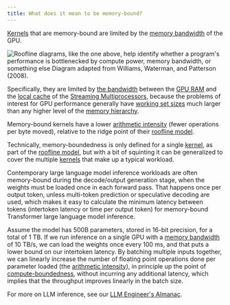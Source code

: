```yaml
---
title: What does it mean to be memory-bound?
---
```


[Kernels](/gpu-glossary/device-software/kernel) that are memory-bound are limited by the [memory bandwidth](https://www.notion.so/GPU-Performance-Glossary-2251e7f1694980bd93e4f67a75c6e489?pvs=21) of the GPU.

![Roofline diagrams, like the one above, help identify whether a program's performance is bottlenecked by compute power, memory bandwidth, or something else Diagram adapted from [Williams, Waterman, and Patterson (2008)](https://people.eecs.berkeley.edu/~kubitron/cs252/handouts/papers/RooflineVyNoYellow.pdf).](GPU%20Performance%20Glossary%202251e7f1694980bd93e4f67a75c6e489/terminal-roofline-model(1)%203.png)

Specifically, they are limited by [the bandwidth](https://www.notion.so/GPU-Performance-Glossary-2251e7f1694980bd93e4f67a75c6e489?pvs=21) between the [GPU RAM](/gpu-glossary/device-hardware/gpu-ram) and the [local cache](/gpu-glossary/device-hardware/l1-data-cache) of the [Streaming Multiprocessors](/gpu-glossary/device-hardware/streaming-multiprocessor), because the problems of interest for GPU performance generally have [working set sizes](https://en.wikipedia.org/wiki/Working_set_size) much larger than any higher level of the [memory hierarchy](/gpu-glossary/device-software/memory-hierarchy).

Memory-bound kernels have a lower [arithmetic intensity](https://www.notion.so/GPU-Performance-Glossary-2251e7f1694980bd93e4f67a75c6e489?pvs=21) (fewer operations per byte moved), relative to the ridge point of their [roofline model](https://www.notion.so/GPU-Performance-Glossary-2251e7f1694980bd93e4f67a75c6e489?pvs=21).

Technically, memory-boundedness is only defined for a single [kernel](/gpu-glossary/device-software/kernel),
as part of the [roofline model](/gpu-glossary/perf/roofline-model),
but with a bit of squinting it can be generalized to cover the multiple [kernels](/gpu-glossary/device-software/kernel)
that make up a typical workload.

Contemporary large language model inference workloads are often memory-bound during the decode/output generation stage, when the weights must be loaded once in each forward pass.
That happens once per output token, unless multi-token prediction or speculative decoding are used,
which makes it easy to calculate the minimum latency between tokens (intertoken latency or time per output token) for memory-bound Transformer large language model inference.

Assume the model has 500B parameters, stored in 16-bit precision, for a total of 1 TB.
If we run inference on a single GPU with a [memory bandwidth](/gpu-glossary/perf/memory-bandwidth) of 10 TB/s,
we can load the weights once every 100 ms, and that puts a lower bound on our intertoken latency.
By batching multiple inputs together, we can linearly increase the number of floating point operations done per parameter loaded
(the [arithmetic intensity](/gpu-glossary/perf/arithmetic-intensity)),
in principle up the point of [compute-boundedness](/gpu-glossary/perf/compute-bound),
without incurring any additional latency, which implies that the throughput improves linearly in the batch size.

For more on LLM inference, see our [LLM Engineer's Almanac](https://modal.com/llm-almanac/summary).
